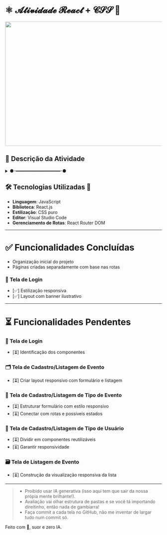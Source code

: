# ⚛️ 𝓐𝓽𝓲𝓿𝓲𝓭𝓪𝓭𝓮 𝓡𝓮𝓪𝓬𝓽 + 𝓒𝓢𝓢 🎨

<img src="https://media4.giphy.com/media/v1.Y2lkPTc5MGI3NjExaXVueWtzdDhoYTFna3VpZHV6dHg5ZHpyNTg2bmxyZncyOTc3N3c2ciZlcD12MV9pbnRlcm5hbF9naWZfYnlfaWQmY3Q9Zw/dG409h7exW9Doaq9Oc/giphy.gif" width="900" height="400" />

## 💬 **Descrição da Atividade**
<details>
  <summary>
  ●-━━━━━━━━━━━━━━━━━-●
  </summary>
  ❝ Projeto focado na criação de várias telas com React e CSS responsivo, incluindo login, cadastro de eventos e usuários, tudo isso bem separadinho nos componentes. ❞  
  <br>
</details>

## 🛠️ **Tecnologias Utilizadas** 🔧
- **Linguagem**: JavaScript  
- **Biblioteca**: React.js  
- **Estilização**: CSS puro  
- **Editor**: Visual Studio Code  
- **Gerenciamento de Rotas**: React Router DOM  

---

# ✅ **Funcionalidades Concluídas**

- Organização inicial do projeto  
- Páginas criadas separadamente com base nas rotas

### 🛂 **Tela de Login**
- [✅] Estilização responsiva  
- [✅] Layout com banner ilustrativo  

---

# ⏳ **Funcionalidades Pendentes**

### 🛂 **Tela de Login**
- [⏳] Identificação dos componentes  

### 🗂️ **Tela de Cadastro/Listagem de Evento**
- [⏳] Criar layout responsivo com formulário e listagem

### 🧩 **Tela de Cadastro/Listagem de Tipo de Evento**
- [⏳] Estruturar formulário com estilo responsivo  
- [⏳] Conectar com rotas e possíveis estados

### 👥 **Tela de Cadastro/Listagem de Tipo de Usuário**
- [⏳] Dividir em componentes reutilizáveis  
- [⏳] Garantir responsividade

### 🗃️ **Tela de Listagem de Evento**
- [⏳] Construção da visualização responsiva da lista  

---

> - Proibido usar IA generativa (isso aqui tem que sair da nossa própia mente brilhante!).  
> - Avaliação vai olhar estrutura de pastas e se você tá importando direitinho, então nada de gambiarra!  
> - Faça commit a cada tela no GitHub, não me inventar de largar tudo num commit só.  

Feito com 💙, suor e zero IA.
